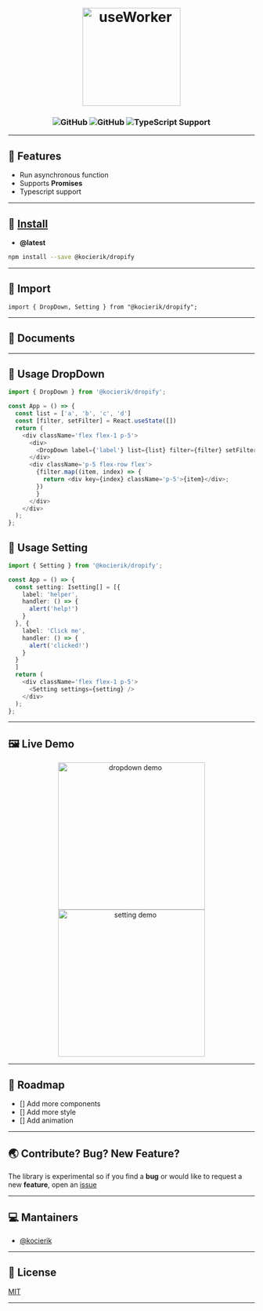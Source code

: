 


<h1 align="center">
  <br>
  <img width="200px" src="https://user-images.githubusercontent.com/41591336/219984344-12198766-c9c8-44e0-a057-a6dac7191df2.png" alt="useWorker"
    title="useWorker() Use web workers with react hook" />
  <br>
</h1>



<h3 align="center">
 <img alt="GitHub" src="https://img.shields.io/npm/dm/@kocierik/dropify" />
 <!--  <img alt="size" src="https://img.shields.io/bundlephobia/minzip/@kocierik/dropify/0.1.8" /> -->
  <img alt="GitHub" src="https://img.shields.io/npm/l/@koale/useworker" />
 <img src="https://camo.githubusercontent.com/6ef0a300e96da21e04d4d45bf54285202674498c/68747470733a2f2f62616467656e2e6e65742f62616467652f547970655363726970742f537570706f7274" alt="TypeScript Support" title="TypeScript Support" data-canonical-src="https://badgen.net/badge/TypeScript/Support" style="max-width:100%;">
</h3>

---

## 🎨 Features

- Run asynchronous function 
- Supports **Promises** 
- Typescript support

---

## 💾 [Install](https://www.npmjs.com/package/@koale/useworker)

- **@latest**

```bash
npm install --save @kocierik/dropify
```

---

## 🔨 Import

```tsx
import { DropDown, Setting } from "@kocierik/dropify";
```

---

## 📙 Documents


---

## 🐾 Usage DropDown 

```ts
import { DropDown } from '@kocierik/dropify';

const App = () => {
  const list = ['a', 'b', 'c', 'd']
  const [filter, setFilter] = React.useState([])
  return (
    <div className='flex flex-1 p-5'>
      <div>
        <DropDown label={'label'} list={list} filter={filter} setFilter={setFilter} />
      </div>
      <div className='p-5 flex-row flex'>
        {filter.map((item, index) => {
          return <div key={index} className='p-5'>{item}</div>;
        })
        }
      </div>
    </div>
  );
};
```

## 🐾 Usage Setting 

```ts
import { Setting } from '@kocierik/dropify';

const App = () => {
  const setting: Isetting[] = [{
    label: 'helper',
    handler: () => {
      alert('help!')
    }
  }, {
    label: 'Click me',
    handler: () => {
      alert('clicked!')
    }
  }
  ]
  return (
    <div className='flex flex-1 p-5'>
      <Setting settings={setting} />
    </div>
  );
};
```

---

## 🖼 Live Demo

<div align='center'>
<img alt="dropdown demo" height='300px' src="https://user-images.githubusercontent.com/41591336/219983423-c4c0f62b-5a48-4ad9-ae9a-3574042444f4.gif" />
<img alt="setting demo" height='300px' src="https://user-images.githubusercontent.com/41591336/219983427-bf352e1d-5074-48e4-894d-a72e68e9504d.gif" />
</div>

---

## 🔧 Roadmap

- [] Add more components
- [] Add more style
- [] Add animation


---

## 🌏 Contribute? Bug? New Feature?

The library is experimental so if you find a **bug** or would like to request a new **feature**, open an [issue](https://github.com/kocierik/dropify/issues/new)

---

## 💻 Mantainers

- [@kocierik](https://github.com/kocierik)

---

## 📜 License

[MIT](https://github.com/kocierik/dropify/blob/main/LICENSE)

---

